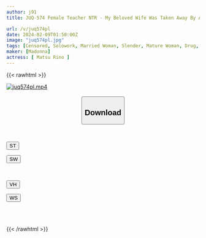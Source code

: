 ```yaml
---
author: j91
title: JUQ-574 Female Teacher NTR - My Beloved Wife Was Taken Away By A Delinquent Student. Matsurino

url: /v/juq574pl
date: 2024-02-09T01:50:00Z
image: "juq574pl.jpg"
tags: [Censored, Solowork, Married Woman, Slender, Mature Woman, Drug, Cuckold	]
maker: [Madonna]
actress: [ Matsu Rino ]
---
```



{{< rawhtml >}}

<div class="video" data-videoid="qlxW6eggDQczbr9">
    <a href="javascript:;">
        <img src="/v/juq574pl/juq574pl.jpg" width="WIDTH" height="HEIGHT" alt="juq574pl.mp4" loading="lazy">
    </a>
</div>

<script type="text/javascript" src="https://j91.asia/asset/on-demand-st.js"></script>

<br>
  <link rel="stylesheet" href="https://j91.asia/asset/bs5.css">
  
  <center>
  <button class="btn btn-primary" type="button" data-bs-toggle="collapse" data-bs-target=".multi-collapse" aria-expanded="false" aria-controls="multiCollapseExample1 multiCollapseExample2"><h2>Download</h2></button></center>
</p>
<div class="row">
  <div class="col">
    <div class="collapse multi-collapse" id="multiCollapseExample1">
      <div class="card card-body">
	      	      <br>
<div class="buttons">  
<p><a href="https://streamtape.to/v/qlxW6eggDQczbr9" target="_blank"><button class="btn-hover color-3"><i class="fa fa-download"></i> ST</button></a></p>
<p><a href="https://flaswish.com/21p5sgfxaw9m" target="_blank"><button class="btn-hover color-2"><i class="fa fa-download"></i> SW</button></a></p></div>
    </div>
  </div>
</div>
  <div class="col">
    <div class="collapse multi-collapse" id="multiCollapseExample2">
      <div class="card card-body">
	      <br>
<div class="buttons">
<p><a href="javascript:;" target="_blank"><button class="btn-hover color-9"><i class="fa fa-download"></i> VH</button></a></p>
<p><a href="javascript:;" target="_blank"><button class="btn-hover color-8"><i class="fa fa-download"></i> WS</button></a></p></div>
<br><br>
      </div>
    </div>
  </div>
</div>

{{< /rawhtml >}}
